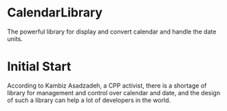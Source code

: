# CalendarLibrary

The powerful library for display and convert calendar and handle the date units.

# Initial Start

According to Kambiz Asadzadeh, a CPP activist, there is a shortage of library for management and control over calendar and date, and the design of such a library can help a lot of developers in the world.
